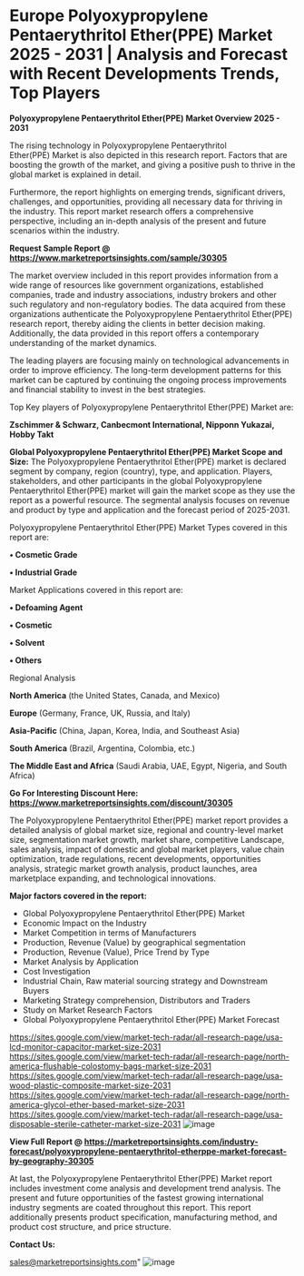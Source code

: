 # Europe Polyoxypropylene Pentaerythritol Ether(PPE) Market 2025 - 2031 | Analysis and Forecast with Recent Developments Trends, Top Players

<Strong> Polyoxypropylene Pentaerythritol Ether(PPE) Market Overview 2025 - 2031</strong>

The rising technology in Polyoxypropylene Pentaerythritol Ether(PPE) Market is also depicted in this research report. Factors that are boosting the growth of the market, and giving a positive push to thrive in the global market is explained in detail.

Furthermore, the report highlights on emerging trends, significant drivers, challenges, and opportunities, providing all necessary data for thriving in the industry. This report market research offers a comprehensive perspective, including an in-depth analysis of the present and future scenarios within the industry.

<strong>Request Sample Report @ <a href=https://www.marketreportsinsights.com/sample/30305>https://www.marketreportsinsights.com/sample/30305</a></strong>

The market overview included in this report provides information from a wide range of resources like government organizations, established companies, trade and industry associations, industry brokers and other such regulatory and non-regulatory bodies. The data acquired from these organizations authenticate the Polyoxypropylene Pentaerythritol Ether(PPE) research report, thereby aiding the clients in better decision making. Additionally, the data provided in this report offers a contemporary understanding of the market dynamics.

The leading players are focusing mainly on technological advancements in order to improve efficiency. The long-term development patterns for this market can be captured by continuing the ongoing process improvements and financial stability to invest in the best strategies.

Top Key players of Polyoxypropylene Pentaerythritol Ether(PPE) Market are:

<strong>Zschimmer & Schwarz, Canbecmont International, Nipponn Yukazai, Hobby Takt</strong>

<strong><b>Global Polyoxypropylene Pentaerythritol Ether(PPE) Market Scope and Size:</b></strong>
The Polyoxypropylene Pentaerythritol Ether(PPE) market is declared segment by company, region (country), type, and application. Players, stakeholders, and other participants in the global Polyoxypropylene Pentaerythritol Ether(PPE) market will gain the market scope as they use the report as a powerful resource. The segmental analysis focuses on revenue and product by type and application and the forecast period of 2025-2031.

Polyoxypropylene Pentaerythritol Ether(PPE) Market Types covered in this report are:

<strong>• Cosmetic Grade

• Industrial Grade</strong>

Market Applications covered in this report are:

<strong>• Defoaming Agent

• Cosmetic

• Solvent

• Others</strong> 

Regional Analysis

<strong>North America</strong> (the United States, Canada, and Mexico)

<strong>Europe</strong> (Germany, France, UK, Russia, and Italy)

<strong>Asia-Pacific</strong> (China, Japan, Korea, India, and Southeast Asia)

<strong>South America</strong> (Brazil, Argentina, Colombia, etc.)

<strong>The Middle East and Africa</strong> (Saudi Arabia, UAE, Egypt, Nigeria, and South Africa)

<strong>Go For Interesting Discount Here: <a href=https://www.marketreportsinsights.com/discount/30305>https://www.marketreportsinsights.com/discount/30305</a></strong>

The Polyoxypropylene Pentaerythritol Ether(PPE) market report provides a detailed analysis of global market size, regional and country-level market size, segmentation market growth, market share, competitive Landscape, sales analysis, impact of domestic and global market players, value chain optimization, trade regulations, recent developments, opportunities analysis, strategic market growth analysis, product launches, area marketplace expanding, and technological innovations.

<strong><b>Major factors covered in the report:</b></strong>
<ul>
  <li>Global Polyoxypropylene Pentaerythritol Ether(PPE) Market </li>
  <li>Economic Impact on the Industry</li>
  <li>Market Competition in terms of Manufacturers</li>
  <li>Production, Revenue (Value) by geographical segmentation</li>
  <li>Production, Revenue (Value), Price Trend by Type</li>
  <li>Market Analysis by Application</li>
  <li>Cost Investigation</li>
  <li>Industrial Chain, Raw material sourcing strategy and Downstream Buyers</li>
  <li>Marketing Strategy comprehension, Distributors and Traders</li>
  <li>Study on Market Research Factors</li>
  <li>Global Polyoxypropylene Pentaerythritol Ether(PPE) Market Forecast</li>
</ul>

<a href=https://sites.google.com/view/market-tech-radar/all-research-page/usa-lcd-monitor-capacitor-market-size-2031>https://sites.google.com/view/market-tech-radar/all-research-page/usa-lcd-monitor-capacitor-market-size-2031</a>
<a href=https://sites.google.com/view/market-tech-radar/all-research-page/north-america-flushable-colostomy-bags-market-size-2031>https://sites.google.com/view/market-tech-radar/all-research-page/north-america-flushable-colostomy-bags-market-size-2031</a>
<a href=https://sites.google.com/view/market-tech-radar/all-research-page/usa-wood-plastic-composite-market-size-2031>https://sites.google.com/view/market-tech-radar/all-research-page/usa-wood-plastic-composite-market-size-2031</a>
<a href=https://sites.google.com/view/market-tech-radar/all-research-page/north-america-glycol-ether-based-market-size-2031>https://sites.google.com/view/market-tech-radar/all-research-page/north-america-glycol-ether-based-market-size-2031</a>
<a href=https://sites.google.com/view/market-tech-radar/all-research-page/usa-disposable-sterile-catheter-market-size-2031>https://sites.google.com/view/market-tech-radar/all-research-page/usa-disposable-sterile-catheter-market-size-2031</a>
![image](https://github.com/user-attachments/assets/dee416ad-e8e1-49dc-8bd8-fc8286be50ba)


<strong><b>View Full Report @ <a href=https://marketreportsinsights.com/industry-forecast/polyoxypropylene-pentaerythritol-etherppe-market-forecast-by-geography-30305>https://marketreportsinsights.com/industry-forecast/polyoxypropylene-pentaerythritol-etherppe-market-forecast-by-geography-30305</a></b></strong>


At last, the Polyoxypropylene Pentaerythritol Ether(PPE) Market report includes investment come analysis and development trend analysis. The present and future opportunities of the fastest growing international industry segments are coated throughout this report. This report additionally presents product specification, manufacturing method, and product cost structure, and price structure.

<strong>Contact Us:</strong>

sales@marketreportsinsights.com"
![image](https://github.com/user-attachments/assets/87e6e853-99dd-4f21-a4b1-5e1512e17c70)
